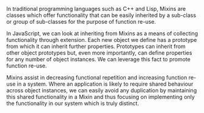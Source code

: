 In traditional programming languages such as C++ and Lisp, Mixins are classes which offer functionality that can be easily inherited by a sub-class or group of sub-classes for the purpose of function re-use.

In JavaScript, we can look at inheriting from Mixins as a means of collecting functionality through extension. Each new object we define has a prototype from which it can inherit further properties. Prototypes can inherit from other object prototypes but, even more importantly, can define properties for any number of object instances. We can leverage this fact to promote function re-use.

Mixins assist in decreasing functional repetition and increasing function re-use in a system. Where an application is likely to require shared behaviour across object instances, we can easily avoid any duplication by maintaining this shared functionality in a Mixin and thus focusing on implementing only the functionality in our system which is truly distinct.
